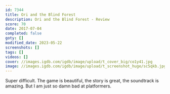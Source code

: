 ```yaml
---
id: 7344
title: Ori and the Blind Forest
description: Ori and the Blind Forest - Review
score: 70
date: 2017-07-04
completed: false
goty: []
modified_date: 2023-05-22
screenshots: []
tags: []
videos: []
cover: //images.igdb.com/igdb/image/upload/t_cover_big/co1y41.jpg
image: //images.igdb.com/igdb/image/upload/t_screenshot_huge/sc5qkb.jpg
---
```

Super difficult. The game is beautiful, the story is great, the soundtrack is amazing. But I am just so damn bad at platformers.
